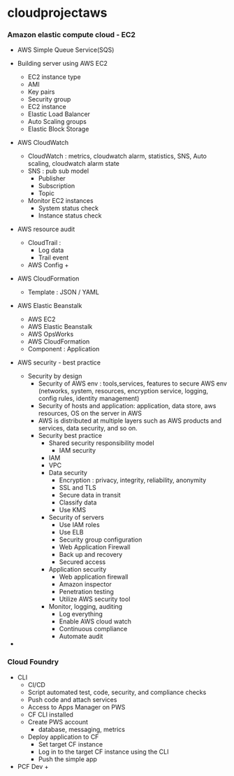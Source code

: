 # cloudprojectaws


### Amazon elastic compute cloud - EC2
+ AWS Simple Queue Service(SQS)




+ Building server using AWS EC2 
    + EC2 instance type 
    + AMI 
    + Key pairs 
    + Security group 
    + EC2 instance 
    + Elastic Load Balancer 
    + Auto Scaling groups 
    + Elastic Block Storage



+ AWS CloudWatch 
    + CloudWatch : metrics, cloudwatch alarm, statistics, SNS, Auto scaling, cloudwatch alarm state 
    + SNS : pub sub model 
        + Publisher 
        + Subscription 
        + Topic 
    + Monitor EC2 instances 
        + System status check 
        + Instance status check 


+ AWS resource audit 
    + CloudTrail : 
        + Log data 
        + Trail event 
    + AWS Config 
        + 
+ AWS CloudFormation 
    + Template : JSON / YAML 
+ AWS Elastic Beanstalk 
    + AWS EC2 
    + AWS Elastic Beanstalk 
    + AWS OpsWorks 
    + AWS CloudFormation 
    + Component : Application




+ AWS security - best practice 
    + Security by design 
        + Security of AWS env : tools,services, features to secure AWS env (networks, system, resources, encryption service, logging, config rules, identity management)
        + Security of hosts and application: application, data store, aws resources, OS on the server in AWS 
        + AWS is distributed at multiple layers such as AWS products and services, data security, and so on.
        + Security best practice 
            + Shared security responsibility model
                + IAM security 
            + IAM 
            + VPC 
            + Data security 
                + Encryption : privacy, integrity, reliability, anonymity 
                + SSL and TLS 
                + Secure data in transit
                + Classify data 
                + Use KMS 
            + Security of servers 
                + Use IAM roles 
                + Use ELB 
                + Security group configuration
                + Web Application Firewall
                + Back up and recovery 
                + Secured access 
            + Application security 
                + Web application firewall 
                + Amazon inspector 
                + Penetration testing
                + Utilize AWS security tool
            + Monitor, logging, auditing 
                + Log everything
                + Enable AWS cloud watch 
                + Continuous compliance 
                + Automate audit 
+ 


### Cloud Foundry
+ CLI 
    + CI/CD
    + Script automated test, code, security, and compliance checks 
    + Push code and attach services 
    + Access to Apps Manager on PWS 
    + CF CLI installed 
    + Create PWS account 
        + database, messaging, metrics 
    + Deploy application to CF
        + Set target CF instance 
        + Log in to the target CF instance using the CLI 
        + Push the simple app 
+ PCF Dev 
    + 